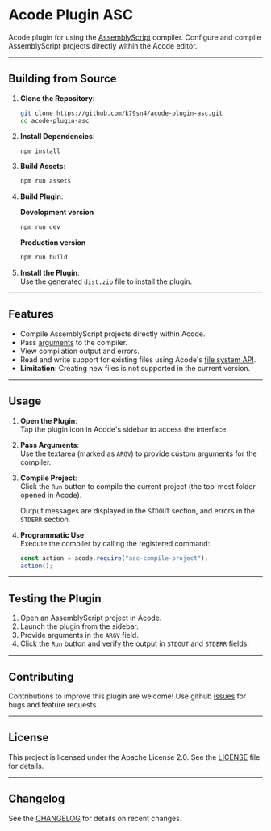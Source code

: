 # Acode Plugin ASC

Acode plugin for using the [AssemblyScript](https://www.assemblyscript.org/) compiler. Configure and compile AssemblyScript projects directly within the Acode editor.

---

## Building from Source

1. **Clone the Repository**:

    ```bash
    git clone https://github.com/k79sn4/acode-plugin-asc.git
    cd acode-plugin-asc
    ```

2. **Install Dependencies**:

    ```bash
    npm install
    ```

3. **Build Assets**:

    ```bash
    npm run assets
    ```

4. **Build Plugin**:

    **Development version**

    ```bash
    npm run dev
    ```

    **Production version**

    ```bash
    npm run build
    ```

5. **Install the Plugin**:  
   Use the generated `dist.zip` file to install the plugin.

---

## Features

-   Compile AssemblyScript projects directly within Acode.
-   Pass [arguments](https://www.assemblyscript.org/compiler.html#compiler-options) to the compiler.
-   View compilation output and errors.
-   Read and write support for existing files using Acode's [file system API](https://acode.app/plugin-docs/fs-operation?title=Fs%20Operation).
-   **Limitation**: Creating new files is not supported in the current version.

---

## Usage

1. **Open the Plugin**:  
   Tap the plugin icon in Acode's sidebar to access the interface.
2. **Pass Arguments**:  
   Use the textarea (marked as `ARGV`) to provide custom arguments for the compiler.
3. **Compile Project**:  
   Click the `Run` button to compile the current project (the top-most folder opened in Acode).
   
   Output messages are displayed in the `STDOUT` section, and errors in the `STDERR` section.

4. **Programmatic Use**:  
   Execute the compiler by calling the registered command:
    ```javascript
    const action = acode.require("asc-compile-project");
    action();
    ```

---

## Testing the Plugin

1. Open an AssemblyScript project in Acode.
2. Launch the plugin from the sidebar.
3. Provide arguments in the `ARGV` field.
4. Click the `Run` button and verify the output in `STDOUT` and `STDERR` fields.

---

## Contributing

Contributions to improve this plugin are welcome! Use github [issues](https://github.com/K79SN4/acode-plugin-asc/issues) for bugs and feature requests.

---

## License

This project is licensed under the Apache License 2.0. See the [LICENSE](https://github.com/k79sn4/acode-plugin-asc/tree/main/LICENSE) file for details.

---

## Changelog

See the [CHANGELOG](https://github.com/k79sn4/acode-plugin-asc/tree/main/CHANGELOG.md) for details on recent changes.
